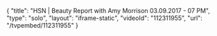{
    "title": "HSN | Beauty Report with Amy Morrison 03.09.2017 - 07 PM",
    "type": "solo",
    "layout": "iframe-static",
    "videoId": "112311955",
    "url": "\/tvpembed\/112311955"
}